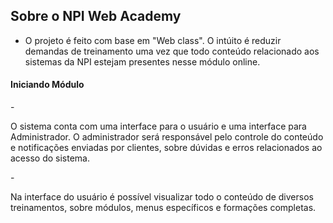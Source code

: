## Sobre o NPI Web Academy

 - O projeto é feito com base em "Web class". O intúito é reduzir demandas de treinamento uma vez
 que todo conteúdo relacionado aos sistemas da NPI estejam presentes nesse módulo online.

<h4>Iniciando Módulo</h4>
- <p>
    O sistema conta com uma interface para o usuário e uma interface para Administrador.
    O administrador será responsável pelo controle do conteúdo e notificações enviadas 
    por clientes, sobre dúvidas e erros relacionados ao acesso do sistema.
</p>
- <p>
    Na interface do usuário é possível visualizar todo o conteúdo de diversos treinamentos, sobre
    módulos, menus específicos e formações completas.
</p>
